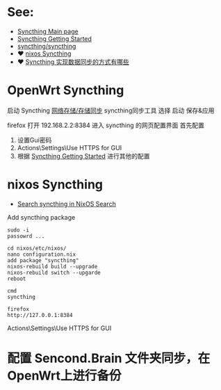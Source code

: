 # See:
- [Syncthing Main page](https://syncthing.net/)
- [Syncthing Getting Started](https://docs.syncthing.net/intro/getting-started.html)
- [ syncthing/syncthing](https://github.com/syncthing/syncthing)
- ❤️ [nixos Syncthing](https://nixos.wiki/wiki/Syncthing)
- ❤️ [Syncthing 实现数据同步的方式有哪些](https://javajgs.com/archives/71561)

# OpenWrt Syncthing
启动 Syncthing
[网络存储/存储同步](http://192.168.2.2/cgi-bin/luci/admin/nas/syncthing)
syncthing同步工具
选择 启动 
保存&应用
 
firefox
打开 192.168.2.2:8384 
进入 syncthing 的网页配置界面
首先配置 
1. 设置Gui密码
2. Actions\Settings\Use HTTPS for GUI
3. 根据 [Syncthing Getting Started](https://docs.syncthing.net/intro/getting-started.html) 进行其他的配置




# nixos Syncthing
  
  - [Search syncthing in NixOS Search](https://search.nixos.org/packages?channel=21.11&from=0&size=50&sort=relevance&type=packages&query=syncthing)
  
  Add syncthing package
  
  ```
  sudo -i
  passowrd ...
  
  cd nixos/etc/nixos/
  nano configuration.nix
  add package "syncthing"
  nixos-rebuild build --upgrade
  nixos-rebuild switch --upgarde
  reboot
  
  cmd 
  syncthing
  
  firefox 
  http://127.0.0.1:8384
  
 ```
 Actions\Settings\Use HTTPS for GUI
 
 # 配置 Sencond.Brain 文件夹同步，在OpenWrt上进行备份
 
